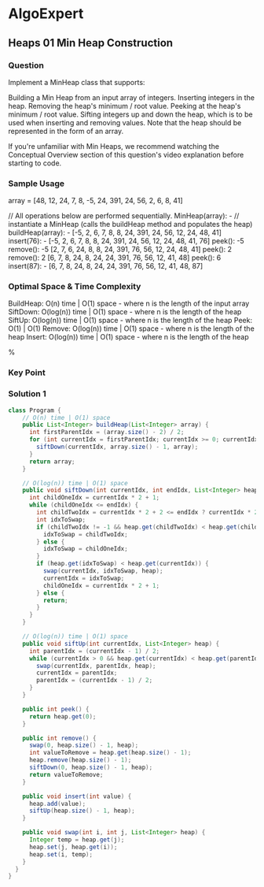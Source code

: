 # AlgoExpert

## Heaps 01 Min Heap Construction

### Question

Implement a MinHeap class that supports:

Building a Min Heap from an input array of integers.
Inserting integers in the heap.
Removing the heap's minimum / root value.
Peeking at the heap's minimum / root value.
Sifting integers up and down the heap, which is to be used when inserting and removing values.
Note that the heap should be represented in the form of an array.

If you're unfamiliar with Min Heaps, we recommend watching the Conceptual Overview section of this question's video explanation before starting to code.

### Sample Usage

array = [48, 12, 24, 7, 8, -5, 24, 391, 24, 56, 2, 6, 8, 41]

// All operations below are performed sequentially.
MinHeap(array): - // instantiate a MinHeap (calls the buildHeap method and populates the heap)
buildHeap(array): - [-5, 2, 6, 7, 8, 8, 24, 391, 24, 56, 12, 24, 48, 41]
insert(76): - [-5, 2, 6, 7, 8, 8, 24, 391, 24, 56, 12, 24, 48, 41, 76]
peek(): -5
remove(): -5 [2, 7, 6, 24, 8, 8, 24, 391, 76, 56, 12, 24, 48, 41]
peek(): 2
remove(): 2 [6, 7, 8, 24, 8, 24, 24, 391, 76, 56, 12, 41, 48]
peek(): 6
insert(87): - [6, 7, 8, 24, 8, 24, 24, 391, 76, 56, 12, 41, 48, 87]

### Optimal Space & Time Complexity

BuildHeap: O(n) time | O(1) space - where n is the length of the input array SiftDown: O(log(n)) time | O(1) space - where n is the length of the heap SiftUp: O(log(n)) time | O(1) space - where n is the length of the heap Peek: O(1) | O(1) Remove: O(log(n)) time | O(1) space - where n is the length of the heap Insert: O(log(n)) time | O(1) space - where n is the length of the heap

%

### Key Point

### Solution 1

```java
class Program {
    // O(n) time | O(1) space
    public List<Integer> buildHeap(List<Integer> array) {
      int firstParentIdx = (array.size() - 2) / 2;
      for (int currentIdx = firstParentIdx; currentIdx >= 0; currentIdx--) {
        siftDown(currentIdx, array.size() - 1, array);
      }
      return array;
    }

    // O(log(n)) time | O(1) space
    public void siftDown(int currentIdx, int endIdx, List<Integer> heap) {
      int childOneIdx = currentIdx * 2 + 1;
      while (childOneIdx <= endIdx) {
        int childTwoIdx = currentIdx * 2 + 2 <= endIdx ? currentIdx * 2 + 2 : -1;
        int idxToSwap;
        if (childTwoIdx != -1 && heap.get(childTwoIdx) < heap.get(childOneIdx)) {
          idxToSwap = childTwoIdx;
        } else {
          idxToSwap = childOneIdx;
        }
        if (heap.get(idxToSwap) < heap.get(currentIdx)) {
          swap(currentIdx, idxToSwap, heap);
          currentIdx = idxToSwap;
          childOneIdx = currentIdx * 2 + 1;
        } else {
          return;
        }
      }
    }

    // O(log(n)) time | O(1) space
    public void siftUp(int currentIdx, List<Integer> heap) {
      int parentIdx = (currentIdx - 1) / 2;
      while (currentIdx > 0 && heap.get(currentIdx) < heap.get(parentIdx)) {
        swap(currentIdx, parentIdx, heap);
        currentIdx = parentIdx;
        parentIdx = (currentIdx - 1) / 2;
      }
    }

    public int peek() {
      return heap.get(0);
    }

    public int remove() {
      swap(0, heap.size() - 1, heap);
      int valueToRemove = heap.get(heap.size() - 1);
      heap.remove(heap.size() - 1);
      siftDown(0, heap.size() - 1, heap);
      return valueToRemove;
    }

    public void insert(int value) {
      heap.add(value);
      siftUp(heap.size() - 1, heap);
    }

    public void swap(int i, int j, List<Integer> heap) {
      Integer temp = heap.get(j);
      heap.set(j, heap.get(i));
      heap.set(i, temp);
    }
  }
}

```
